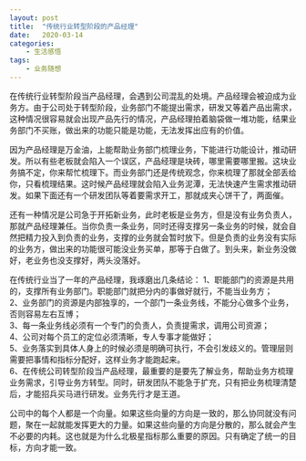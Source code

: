 ```yaml
---
layout: post
title:  "传统行业转型阶段的产品经理"
date:   2020-03-14
categories:
    - 生活感悟
tags:
    - 业务随想
---
```


在传统行业转型阶段当产品经理，会遇到公司混乱的处境。产品经理会被迫成为业务方。由于公司处于转型阶段，业务部门不能提出需求，研发又等着产品出需求，这种情况很容易就会出现产品先行的情况，产品经理拍着脑袋做一堆功能，结果业务部门不买账，做出来的功能只能是功能，无法发挥出应有的价值。

因为产品经理是万金油，上能帮助业务部门梳理业务，下能进行功能设计，推动研发。所以有些老板就会陷入一个误区，产品经理是块砖，哪里需要哪里搬。这块业务搞不定，你来帮忙梳理下。而业务部门还是传统观念，你来梳理了那就全部丢给你，只看梳理结果。这时候产品经理就会陷入业务泥潭，无法快速产生需求推动研发。如果下面还有一个研发团队等着要需求开工，那就成夹心饼干了，两面催。

还有一种情况是公司急于开拓新业务，此时老板是业务方，但是没有业务负责人，那就产品经理兼任。当你负责一条业务，同时还得支撑另一条业务的时候，就会自然把精力投入到负责的业务，支撑的业务就会暂时放下。但是负责的业务没有实际的业务方，做出来的功能很可能没业务买单，那等于白做了。到头来，新业务没做好，老业务也没支撑好，两头没落好。

在传统行业当了一年的产品经理，我琢磨出几条结论：
1、职能部门的资源是共用的，支撑所有业务部门。职能部门就把分内的事做好就行，不能当业务方；  
2、业务部门的资源是内部独享的，一个部门一条业务线，不能分心做多个业务，否则容易左右互博；  
3、每一条业务线必须有一个专门的负责人，负责提需求，调用公司资源；  
4、公司对每个员工的定位必须清晰，专人专事才能做好；  
5、业务落实到具体人身上的时候必须是明确可执行，不会引发歧义的。管理层则需要把事情和指标分配好，这样业务才能跑起来。  
6、在传统公司转型阶段当产品经理，最重要的是要先了解业务，帮助业务方梳理业务需求，引导业务方转型。同时，研发团队不能急于扩充，只有把业务梳理清楚后，才能招兵买马进行研发。业务先行才是王道。  

公司中的每个人都是一个向量。如果这些向量的方向是一致的，那么协同就没有问题，聚在一起就能发挥更大的力量。如果这些向量的方向是分散的，那么就会产生不必要的内耗。这也就是为什么北极星指标那么重要的原因。只有确定了统一的目标，方向才能一致。
